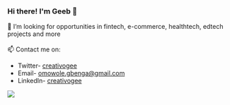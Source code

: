 ### Hi there! I'm Geeb 👋

👯 I’m looking for opportunities in fintech, e-commerce, healthtech, edtech projects and more <br><br>
📫 Contact me on: 
- Twitter- [creativogee](https://twitter.com/creativogee)
- Email- omowole.gbenga@gmail.com
- LinkedIn- [creativogee](http://linkedin.com/in/creativogee)

<img src='https://github-readme-stats.vercel.app/api/top-langs/?username=creativogee&&show_icons=true&title_color=ffffff&icon_color=bb2acf&text_color=daf7dc&bg_color=151515'>

